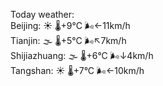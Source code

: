 Today weather:  
Beijing: ☀️   🌡️+9°C 🌬️←11km/h  
Tianjin: 🌫  🌡️+5°C 🌬️↖7km/h  
Shijiazhuang: 🌫  🌡️+6°C 🌬️↓4km/h  
Tangshan: ☀️   🌡️+7°C 🌬️←10km/h  
